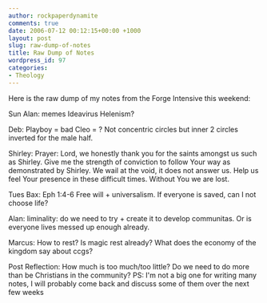 ```yaml
---
author: rockpaperdynamite
comments: true
date: 2006-07-12 00:12:15+00:00 +1000
layout: post
slug: raw-dump-of-notes
title: Raw Dump of Notes
wordpress_id: 97
categories:
- Theology
---
```


Here is the raw dump of my notes from the Forge Intensive this weekend:<!-- more -->

Sun Alan:
memes
Ideavirus
Helenism?

Deb:
Playboy = bad
Cleo = ?
Not concentric circles but inner 2 circles inverted for the male half.

Shirley:
Prayer: Lord, we honestly thank you for the saints amongst us such as Shirley. Give me the strength of conviction to follow Your way as demonstrated by Shirley.
We wail at the void, it does not answer us.
Help us feel Your presence in these difficult times. Without You we are lost.

Tues Bax:
Eph 1:4-6
Free will + universalism. If everyone is saved, can I not choose life?

Alan:
liminality: do we need to try + create it to develop communitas. Or is everyone lives messed up enough already.

Marcus:
How to rest? Is magic rest already?
What does the economy of the kingdom say about ccgs?

Post Reflection:
How much is too much/too little? Do we need to do more than be Christians in the community?
PS: I'm not a big one for writing many notes, I will probably come back and discuss some of them over the next few weeks
